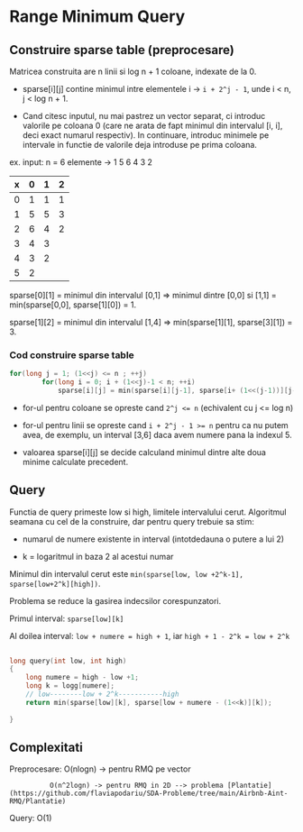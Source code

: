 # Range Minimum Query


## Construire sparse table (preprocesare)

Matricea construita are n linii si log n + 1 coloane, indexate de la 0.

* sparse[i][j] contine minimul intre elementele i -> `i + 2^j - 1`, unde i < n, j < log n + 1.

* Cand citesc inputul, nu mai pastrez un vector separat, ci introduc valorile pe coloana 0 (care ne arata de fapt minimul din intervalul [i, i], deci exact numarul respectiv). In continuare, introduc minimele pe intervale in functie de valorile deja introduse pe prima coloana. 

ex. input: n = 6 elemente -> 1 5 6 4 3 2 

 x  |  0 | 1  | 2
--- | ---| ---| ---
 0  |  1 | 1  | 1 
 1  |  5 | 5  | 3    
 2  |  6 | 4  | 2 
 3  |  4 | 3  |   
 4  |  3 | 2  |   
 5  |  2 |    |   

sparse[0][1] = minimul din intervalul [0,1] => minimul dintre [0,0] si [1,1] = min(sparse[0,0], sparse[1][0]) = 1.

sparse[1][2] = minimul din intervalul [1,4] => min(sparse[1][1], sparse[3][1]) = 3.

 ### Cod construire sparse table
```c++
for(long j = 1; (1<<j) <= n ; ++j)
        for(long i = 0; i + (1<<j)-1 < n; ++i)
            sparse[i][j] = min(sparse[i][j-1], sparse[i+ (1<<(j-1))][j-1]);

```        	

* for-ul pentru coloane se opreste cand `2^j <= n` (echivalent cu j <= log n)

* for-ul pentru linii se opreste cand `i + 2^j - 1 >= n` pentru ca nu putem avea, de exemplu, un interval [3,6] daca avem numere pana la indexul 5.

* valoarea sparse[i][j] se decide calculand minimul dintre alte doua minime calculate precedent.


## Query 

Functia de query primeste low si high, limitele intervalului cerut.
Algoritmul seamana cu cel de la construire, dar pentru query trebuie sa stim:

* numarul de numere existente in interval (intotdedauna o putere a lui 2)

* k = logaritmul in baza 2 al acestui numar 

Minimul din intervalul cerut este `min(sparse[low, low +2^k-1], sparse[low+2^k][high])`.

Problema se reduce la gasirea indecsilor corespunzatori.

Primul interval: `sparse[low][k]` 

Al doilea interval: `low + numere = high + 1`, iar `high + 1 - 2^k = low + 2^k`

```c++
	
long query(int low, int high)
{
    long numere = high - low +1;
    long k = logg[numere];
    // low--------low + 2^k-----------high
    return min(sparse[low][k], sparse[low + numere - (1<<k)][k]);
 
}
```


## Complexitati

Preprocesare: O(nlogn) -> pentru RMQ pe vector
             
              O(n^2logn) -> pentru RMQ in 2D --> problema [Plantatie](https://github.com/flaviapodariu/SDA-Probleme/tree/main/Airbnb-Aint-RMQ/Plantatie)

Query: O(1)
